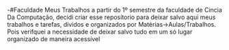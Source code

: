 -#Faculdade
Meus Trabalhos a partir do 1º semestre da faculdade de Cincia Da Computação, decidi criar esse reposítorio para deixar salvo aqui meus trabalhos e tarefas, dividos e organizados por Matérias->Aulas/Trabalhos. Pois verifquei a necessidade de deixar salvo tudo em um só lugar organizado de maneira acessível 
